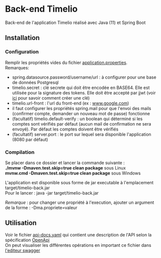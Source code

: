 # Back-end Timelio

Back-end de l'application Timelio réalisé avec Java (11) et Spring Boot

## Installation
### Configuration
Remplir les propriétés vides du fichier [application.properties](src/main/resources/application.properties).  
Remarques: 

* spring.datasource.password/username/url : à configurer pour une base de données Postgresql
* timelio.secret : clé secrete qui doit être encodée en BASE64. Elle est utilisée pour la signature des tokens. Elle doit être accepté par jjwt (voir [ici](https://github.com/jwtk/jjwt#creating-safe-keys) pour savoir comment créer une clé)
* timelio.url-front : l'url du front-end (ex : www.google.com)
* il faut configurer les propriétés spring.mail pour que l'envoi des mails (confirmer compte, demander un nouveau mot de passe) fonctionne
* (facultatif) timelio.default-verify : un boolean qui déterminé si les comptes sont vérifiés par défaut (aucun mail de confirmation ne sera envoyé). Par défaut les comptes doivent être vérifiés
* (facultatif) server.port : le port sur lequel sera disponible l'application (8080 par défaut)

### Compilation
Se placer dans ce dossier et lancer la commande suivante :  
**./mvnw -Dmaven.test.skip=true clean package** sous Linux  
**mvnw.cmd -Dmaven.test.skip=true clean package** sous Windows  

L'application est disponible sous forme de jar executable à l'emplacement target/timelio-back.jar  
Pour le lancer : java -jar target/timelio-back.jar

*Remarque* : pour changer une propriété à l'execution, ajouter un argument de la forme : -Dma.propriete=valeur


## Utilisation

Voir le fichier [api-docs.yaml](api-docs.yaml) qui contient une description de l'API selon la spécification [OpenApi](https://swagger.io/docs/specification/about/)  
On peut visualiser les différentes opérations en important ce fichier dans [l'editeur swagger](https://editor.swagger.io/)
